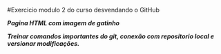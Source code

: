 #Exercicio modulo 2 do curso desvendando o GitHub

***Pagina HTML com imagem de gatinho***

***Treinar comandos importantes do git, conexão com repositorio local e versionar modificações.***
